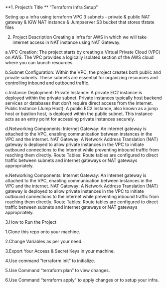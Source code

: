 **1. Project’s Title **
“Terraform Infra Setup”

Seting up a infra using terraform
VPC
3 subnets - private & public
NAT gateway & IGW
NAT instance & Jumpserver
S3 bucket that stores tfstate files

2. Project Description
Creating a infra for AWS in which we will take internet access in NAT instance using NAT Gateway.

a.VPC Creation: The project starts by creating a Virtual Private Cloud (VPC) on AWS. The VPC provides a logically isolated section of the AWS cloud where you can launch resources.

b.Subnet Configuration: Within the VPC, the project creates both public and private subnets. These subnets are essential for organizing resources and controlling inbound and outbound traffic.

c.Instance Deployment:
Private Instance: A private EC2 instance is deployed within the private subnet. Private instances typically host backend services or databases that don’t require direct access from the internet.
Public Instance (Jump Host): A public EC2 instance, also known as a jump host or bastion host, is deployed within the public subnet. This instance acts as an entry point for accessing private instances securely.

d.Networking Components:
Internet Gateway: An internet gateway is attached to the VPC, enabling communication between instances in the VPC and the internet.
NAT Gateway: A Network Address Translation (NAT) gateway is deployed to allow private instances in the VPC to initiate outbound connections to the internet while preventing inbound traffic from reaching them directly.
Route Tables: Route tables are configured to direct traffic between subnets and internet gateways or NAT gateways appropriately.

e.Networking Components:
Internet Gateway: An internet gateway is attached to the VPC, enabling communication between instances in the VPC and the internet.
NAT Gateway: A Network Address Translation (NAT) gateway is deployed to allow private instances in the VPC to initiate outbound connections to the internet while preventing inbound traffic from reaching them directly.
Route Tables: Route tables are configured to direct traffic between subnets and internet gateways or NAT gateways appropriately.

3.How to Run the Project

1.Clone this repo onto your machine.  

2.Change Variables as per your need.  

3.Export Your Access & Secret Keys in your machine.  

4.Use command “terraform init” to initialize.  

5.Use Command “terraform plan” to view changes.  

6.Use Command “terraform apply” to apply changes or to setup your infra.  


